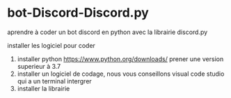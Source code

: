 # bot-Discord-Discord.py
aprendre à coder un bot discord en python avec la librairie discord.py









installer les logiciel pour coder

1) installer python https://www.python.org/downloads/ prener une version superieur à 3.7
2) installer un logiciel de codage, nous vous conseillons visual code studio qui a un terminal intergrer
3) installer la librairie
